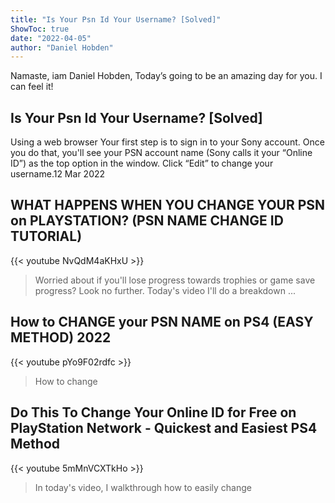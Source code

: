 ```yaml
---
title: "Is Your Psn Id Your Username? [Solved]"
ShowToc: true 
date: "2022-04-05"
author: "Daniel Hobden" 
---
```


Namaste, iam Daniel Hobden, Today’s going to be an amazing day for you. I can feel it!
## Is Your Psn Id Your Username? [Solved]
Using a web browser Your first step is to sign in to your Sony account. Once you do that, you'll see your PSN account name (Sony calls it your “Online ID”) as the top option in the window. Click “Edit” to change your username.12 Mar 2022

## WHAT HAPPENS WHEN YOU CHANGE YOUR PSN on PLAYSTATION? (PSN NAME CHANGE ID TUTORIAL)
{{< youtube NvQdM4aKHxU >}}
>Worried about if you'll lose progress towards trophies or game save progress? Look no further. Today's video I'll do a breakdown ...

## How to CHANGE your PSN NAME on PS4 (EASY METHOD) 2022
{{< youtube pYo9F02rdfc >}}
>How to change 

## Do This To Change Your Online ID for Free on PlayStation Network - Quickest and Easiest PS4 Method
{{< youtube 5mMnVCXTkHo >}}
>In today's video, I walkthrough how to easily change 

